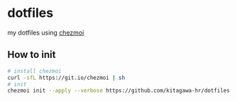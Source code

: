 # dotfiles

my dotfiles using [chezmoi](https://github.com/twpayne/chezmoi)

## How to init

```sh
# install chezmoi
curl -sfL https://git.io/chezmoi | sh
# init
chezmoi init --apply --verbose https://github.com/kitagawa-hr/dotfiles.git
```
